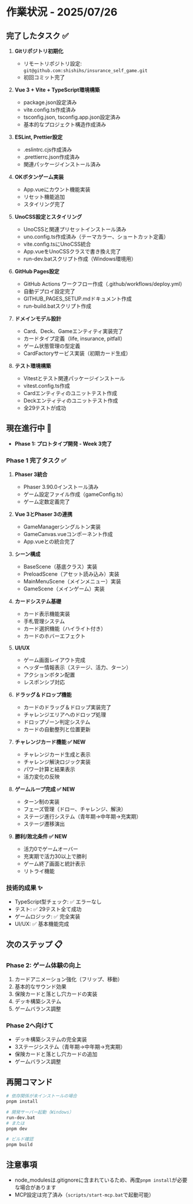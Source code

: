 # 作業状況 - 2025/07/26

## 完了したタスク ✅
1. **Gitリポジトリ初期化**
   - リモートリポジトリ設定: `git@github.com:shishihs/insurance_self_game.git`
   - 初回コミット完了

2. **Vue 3 + Vite + TypeScript環境構築**
   - package.json設定済み
   - vite.config.ts作成済み
   - tsconfig.json, tsconfig.app.json設定済み
   - 基本的なプロジェクト構造作成済み

3. **ESLint, Prettier設定**
   - .eslintrc.cjs作成済み
   - .prettierrc.json作成済み
   - 関連パッケージインストール済み

4. **OKボタンゲーム実装**
   - App.vueにカウント機能実装
   - リセット機能追加
   - スタイリング完了

5. **UnoCSS設定とスタイリング**
   - UnoCSSと関連プリセットインストール済み
   - uno.config.ts作成済み（テーマカラー、ショートカット定義）
   - vite.config.tsにUnoCSS統合
   - App.vueをUnoCSSクラスで書き換え完了
   - run-dev.batスクリプト作成（Windows環境用）

6. **GitHub Pages設定**
   - GitHub Actions ワークフロー作成（.github/workflows/deploy.yml）
   - 自動デプロイ設定完了
   - GITHUB_PAGES_SETUP.mdドキュメント作成
   - run-build.batスクリプト作成

7. **ドメインモデル設計**
   - Card、Deck、Gameエンティティ実装完了
   - カードタイプ定義（life, insurance, pitfall）
   - ゲーム状態管理の型定義
   - CardFactoryサービス実装（初期カード生成）

8. **テスト環境構築**
   - Vitestとテスト関連パッケージインストール
   - vitest.config.ts作成
   - Cardエンティティのユニットテスト作成
   - Deckエンティティのユニットテスト作成
   - 全29テストが成功

## 現在進行中 🔄
- **Phase 1: プロトタイプ開発 - Week 3完了**

### Phase 1 完了タスク ✅
1. **Phaser 3統合**
   - Phaser 3.90.0インストール済み
   - ゲーム設定ファイル作成（gameConfig.ts）
   - ゲーム定数定義完了

2. **Vue 3とPhaser 3の連携**
   - GameManagerシングルトン実装
   - GameCanvas.vueコンポーネント作成
   - App.vueとの統合完了

3. **シーン構成**
   - BaseScene（基底クラス）実装
   - PreloadScene（アセット読み込み）実装
   - MainMenuScene（メインメニュー）実装
   - GameScene（メインゲーム）実装

4. **カードシステム基礎**
   - カード表示機能実装
   - 手札管理システム
   - カード選択機能（ハイライト付き）
   - カードのホバーエフェクト

5. **UI/UX**
   - ゲーム画面レイアウト完成
   - ヘッダー情報表示（ステージ、活力、ターン）
   - アクションボタン配置
   - レスポンシブ対応

6. **ドラッグ＆ドロップ機能**
   - カードのドラッグ＆ドロップ実装完了
   - チャレンジエリアへのドロップ処理
   - ドロップゾーン判定システム
   - カードの自動整列と位置更新

7. **チャレンジカード機能 ✅ NEW**
   - チャレンジカード生成と表示
   - チャレンジ解決ロジック実装
   - パワー計算と結果表示
   - 活力変化の反映

8. **ゲームループ完成 ✅ NEW**
   - ターン制の実装
   - フェーズ管理（ドロー、チャレンジ、解決）
   - ステージ進行システム（青年期→中年期→充実期）
   - ステージ遷移演出

9. **勝利/敗北条件 ✅ NEW**
   - 活力0でゲームオーバー
   - 充実期で活力30以上で勝利
   - ゲーム終了画面と統計表示
   - リトライ機能

### 技術的成果 ✨
- TypeScript型チェック: ✅ エラーなし
- テスト: ✅ 29テスト全て成功
- ゲームロジック: ✅ 完全実装
- UI/UX: ✅ 基本機能完成

## 次のステップ 📋
### Phase 2: ゲーム体験の向上
1. カードアニメーション強化（フリップ、移動）
2. 基本的なサウンド効果
3. 保険カードと落とし穴カードの実装
4. デッキ構築システム
5. ゲームバランス調整

### Phase 2へ向けて
- デッキ構築システムの完全実装
- 3ステージシステム（青年期→中年期→充実期）
- 保険カードと落とし穴カードの追加
- ゲームバランス調整

## 再開コマンド
```bash
# 依存関係が未インストールの場合
pnpm install

# 開発サーバー起動（Windows）
run-dev.bat
# または
pnpm dev

# ビルド確認
pnpm build
```

## 注意事項
- node_modulesは.gitignoreに含まれているため、再度`pnpm install`が必要な場合があります
- MCP設定は完了済み（`scripts/start-mcp.bat`で起動可能）